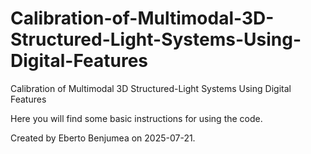 # Calibration-of-Multimodal-3D-Structured-Light-Systems-Using-Digital-Features
Calibration of Multimodal 3D Structured-Light Systems Using Digital Features

Here you will find some basic instructions for using the code.



Created by Eberto Benjumea on 2025-07-21.
